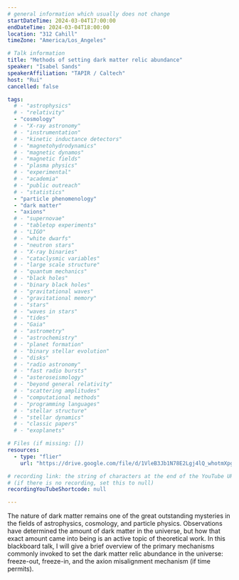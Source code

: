 ```yaml
---
# general information which usually does not change
startDateTime: 2024-03-04T17:00:00
endDateTime: 2024-03-04T18:00:00
location: "312 Cahill"
timeZone: "America/Los_Angeles"

# Talk information
title: "Methods of setting dark matter relic abundance"
speaker: "Isabel Sands"
speakerAffiliation: "TAPIR / Caltech"
host: "Rui"
cancelled: false

tags:
  # - "astrophysics"
  # - "relativity"
  - "cosmology"
  # - "X-ray astronomy"
  # - "instrumentation"
  # - "kinetic inductance detectors"
  # - "magnetohydrodynamics"
  # - "magnetic dynamos"
  # - "magnetic fields"
  # - "plasma physics"
  # - "experimental"
  # - "academia"
  # - "public outreach"
  # - "statistics"
  - "particle phenomenology"
  - "dark matter"
  - "axions"
  # - "supernovae"
  # - "tabletop experiments"
  # - "LIGO"
  # - "white dwarfs"
  # - "neutron stars"
  # - "X-ray binaries"
  # - "cataclysmic variables"
  # - "large scale structure"
  # - "quantum mechanics"
  # - "black holes"
  # - "binary black holes"
  # - "gravitational waves"
  # - "gravitational memory"
  # - "stars"
  # - "waves in stars"
  # - "tides"
  # - "Gaia"
  # - "astrometry"
  # - "astrochemistry"
  # - "planet formation"
  # - "binary stellar evolution"
  # - "disks"
  # - "radio astronomy"
  # - "fast radio bursts"
  # - "asteroseismology"
  # - "beyond general relativity"
  # - "scattering amplitudes"
  # - "computational methods"
  # - "programming languages"
  # - "stellar structure"
  # - "stellar dynamics"
  # - "classic papers"
  # - "exoplanets"

# Files (if missing: [])
resources:
  - type: "flier"
    url: "https://drive.google.com/file/d/1VleB3Jb1N78E2Lgj4lQ_whotmXpgRjps/view?usp=drive_link"

# recording link: the string of characters at the end of the YouTube URL
# (if there is no recording, set this to null)
recordingYouTubeShortcode: null

---
```


The nature of dark matter remains one of the great outstanding mysteries in the fields of astrophysics, cosmology, and particle physics.
Observations have determined the amount of dark matter in the universe, but how that exact amount came into being is an active topic of theoretical work.
In this blackboard talk, I will give a brief overview of the primary mechanisms commonly invoked to set the dark matter relic abundance in the universe: freeze-out, freeze-in, and the axion misalignment mechanism (if time permits).
